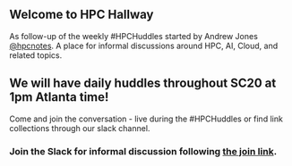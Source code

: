 ## Welcome to HPC Hallway

As follow-up of the weekly #HPCHuddles started by Andrew Jones [@hpcnotes](https://twitter.com/hpcnotes).
A place for informal discussions around HPC, AI, Cloud, and related topics.

## We will have daily huddles throughout SC20 at 1pm Atlanta time!

Come and join the conversation - live during the #HPCHuddles or find link collections through our slack channel.

### Join the Slack for informal discussion following [the join link](http://tiny.cc/join-hpc-huddle-slack).
